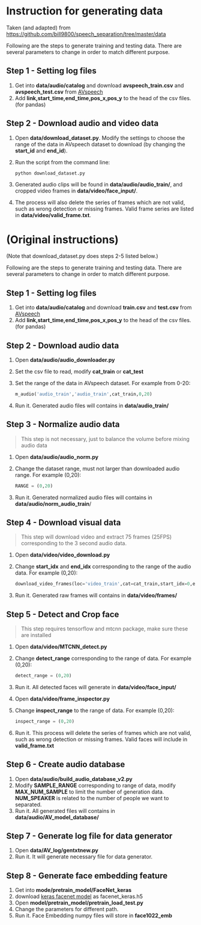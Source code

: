 # Instruction for generating data

Taken (and adapted) from https://github.com/bill9800/speech_separation/tree/master/data

Following are the steps to generate training and testing data.  There are several parameters to change in order to match different purpose. 

## Step 1 - Setting log files

1. Get into **data/audio/catalog** and download **avspeech_train.csv** and **avspeech_test.csv** from [AVspeech](https://looking-to-listen.github.io/avspeech/download.html)
2. Add **link,start_time,end_time,pos_x,pos_y** to the head of the csv files. (for pandas) 

## Step 2 - Download audio and video data

1.  Open **data/download_dataset.py**. Modify the settings to choose the range of the data in AVspeech dataset to download (by changing the **start_id** and **end_id**).

2.  Run the script from the command line:

    ```python
    python download_dataset.py
    ```

3. Generated audio clips will be found in **data/audio/audio_train/**, and cropped video frames in **data/video/face_input/**.

4. The process will also delete the series of frames which are not valid, such as wrong detection or missing frames. Valid frame series are listed in **data/video/valid_frame.txt**.

# (Original instructions)

(Note that download_dataset.py does steps 2-5 listed below.)

Following are the steps to generate training and testing data.  There are several parameters to change in order to match different purpose. 

## Step 1 - Setting log files

1. Get into **data/audio/catalog** and download **train.csv** and **test.csv** from [AVspeech](https://looking-to-listen.github.io/avspeech/download.html)
2. Add **link,start_time,end_time,pos_x,pos_y** to the head of the csv files. (for pandas) 

## Step 2 - Download audio data

1.  Open **data/audio/audio_downloader.py** 

2.  Set the csv file to read, modify **cat_train** or **cat_test**

3.  Set the range of the data in AVspeech dataset. For example from 0-20:

    ```python
    m_audio('audio_train','audio_train',cat_train,0,20)
    ```

4. Run it. Generated audio files will contains in **data/audio_train/**

## Step 3 - Normalize audio data

> This step is not necessary, just to balance the volume before mixing audio data

1. Open **data/audio/audio_norm.py**

2. Change the dataset range, must not larger than downloaded audio range. For example (0,20):

   ```python
   RANGE = (0,20)
   ```

3. Run it. Generated normalized audio files will contains in **data/audio/norm_audio_train**/

## Step 4 - Download visual data 

> This step will download video and extract 75 frames (25FPS) corresponding to the 3 second audio data.

1. Open **data/video/video_download.py**

2. Change **start_idx** and **end_idx** corresponding to the range of the audio data. For example  (0,20):

   ```python
   download_video_frames(loc='video_train',cat=cat_train,start_idx=0,end_idx=20,rm_video=True)
   ```

3. Run it. Generated raw frames will contains in **data/video/frames/**

## Step 5 - Detect and Crop face 

> This step requires tensorflow and mtcnn package, make sure these are installed

1. Open **data/video/MTCNN_detect.py**

2. Change **detect_range** corresponding to the range of data. For example (0,20):

   ```python
   detect_range = (0,20)
   ```

3. Run it. All detected faces will generate in **data/video/face_input/**

4. Open **data/video/frame_inspector.py**

5. Change **inspect_range** to the range of data. For example (0,20):

   ```python
   inspect_range = (0,20)
   ```

6. Run it. This process will delete the series of frames which are not valid, such as wrong detection or missing frames. Valid faces will include in **valid_frame.txt**

## Step 6 - Create audio database 

1. Open **data/audio/build_audio_database_v2.py**
2. Modify **SAMPLE_RANGE** corresponding to range of data, modify **MAX_NUM_SAMPLE** to limit the number of generation data. **NUM_SPEAKER** is related to the number of people we want to separated.
3. Run it. All generated files will contains in **data/audio/AV_model_database/**

## Step 7 - Generate log file for data generator 

1. Open **data/AV_log/gentxtnew.py**
2. Run it. It will generate necessary file for data generator.

## Step 8 - Generate face embedding feature 

1. Get into **mode/pretrain_model/FaceNet_keras**
2. download [keras facenet model](https://github.com/nyoki-mtl/keras-facenet) as facenet_keras.h5 
3. Open **model/pretrain_model/pretrain_load_test.py**
4. Change the parameters for different path. 
5. Run it. Face Embedding numpy files will store in **face1022_emb**


















